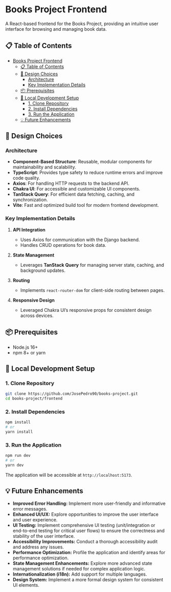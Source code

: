 # Books Project Frontend

A React-based frontend for the Books Project, providing an intuitive user interface for browsing and managing book data.

## 📋 Table of Contents

- [Books Project Frontend](#books-project-frontend)
  - [📋 Table of Contents](#-table-of-contents)
  - [🎨 Design Choices](#-design-choices)
    - [Architecture](#architecture)
    - [Key Implementation Details](#key-implementation-details)
  - [📦 Prerequisites](#-prerequisites)
  - [🚀 Local Development Setup](#-local-development-setup)
    - [1. Clone Repository](#1-clone-repository)
    - [2. Install Dependencies](#2-install-dependencies)
    - [3. Run the Application](#3-run-the-application)
  - [💡 Future Enhancements](#-future-enhancements)

## 🎨 Design Choices

### Architecture

- **Component-Based Structure**: Reusable, modular components for maintainability and scalability.
- **TypeScript**: Provides type safety to reduce runtime errors and improve code quality.
- **Axios**: For handling HTTP requests to the backend API.
- **Chakra UI**: For accessible and customizable UI components.
- **TanStack Query**: For efficient data fetching, caching, and synchronization.
- **Vite**: Fast and optimized build tool for modern frontend development.

### Key Implementation Details

1. **API Integration**

   - Uses Axios for communication with the Django backend.
   - Handles CRUD operations for book data.

2. **State Management**

   - Leverages **TanStack Query** for managing server state, caching, and background updates.

3. **Routing**

   - Implements `react-router-dom` for client-side routing between pages.

4. **Responsive Design**
   - Leveraged Chakra UI’s responsive props for consistent design across devices.

## 📦 Prerequisites

- Node.js 16+
- npm 8+ or yarn

## 🚀 Local Development Setup

### 1. Clone Repository

```bash
git clone https://github.com/JosePedro90/books-project.git
cd books-project/frontend
```

### 2. Install Dependencies

```bash
npm install
# or
yarn install
```

### 3. Run the Application

```bash
npm run dev
# or
yarn dev
```

The application will be accessible at `http://localhost:5173`.

## 💡 Future Enhancements

- **Improved Error Handling:** Implement more user-friendly and informative error messages.
- **Enhanced UI/UX:** Explore opportunities to improve the user interface and user experience.
- **UI Testing:** Implement comprehensive UI testing (unit/integration or end-to-end testing for critical user flows) to ensure the correctness and stability of the user interface.
- **Accessibility Improvements:** Conduct a thorough accessibility audit and address any issues.
- **Performance Optimization:** Profile the application and identify areas for performance optimization.
- **State Management Enhancements:** Explore more advanced state management solutions if needed for complex application logic.
- **Internationalization (i18n):** Add support for multiple languages.
- **Design System:** Implement a more formal design system for consistent UI elements.
